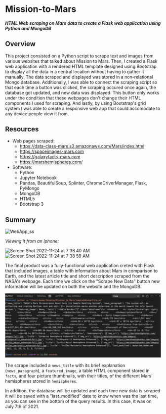 # Mission-to-Mars
#### *HTML Web scraping on Mars data to create a Flask web application using Python and MongoDB*

## Overview
This project consisted on a Python script to scrape text and images from various websites that talked about Mission to Mars. Then, I created a Flask web application with a rendered HTML template designed using Bootstrap to display all the data in a central location without having to gather it manually. The data scraped and displayed was stored in a non-relational Mongo database. Additionally, I was able to connect the scraping script so that each time a button was clicked, the scraping occured once again, the database got updated, and new data was displayed. This button only works under the condition that these webpages don't change their HTML components I used for scraping. And lastly, by using Bootstrap's grid system I was able to create a responsive web app that could accomodate to any device people view it from. 

## Resources 
- Web pages scraped: 
  - https://data-class-mars.s3.amazonaws.com/Mars/index.html
  - https://spaceimages-mars.com
  - https://galaxyfacts-mars.com
  - https://marshemispheres.com/
- Software:
  - Python
  - Jupyter Notebook
  - Pandas, BeautifulSoup, Splinter, ChromeDriverManager, Flask, PyMongo
  - MongoDB
  - HTML5
  - Bootstrap 3

## Summary
![WebApp_ss](https://user-images.githubusercontent.com/83378141/126406623-e456cc0a-2828-44f9-9383-9512e3350608.png)

*Viewing it from an Iphone:*

![Screen Shot 2022-11-24 at 7 38 40 AM](https://user-images.githubusercontent.com/83378141/126408492-1cf71aed-dcb2-4992-8dab-cce986f0c76f.png)
![Screen Shot 2022-11-24 at 7 38 59 AM](https://user-images.githubusercontent.com/83378141/126408500-488d129b-a195-4a74-8071-412ba22fe992.png)


The final product was a fully-functional web application creted with Flask that included images, a table with information about Mars in comparison to Earth, and the latest article title and short description scraped from the NASA's webpage. Each time we click on the "Scrape New Data" button new information will be updated on both the website and the MongoDB.

![MongoDB_Mars_ss](https://github.com/Adpetfem83/Mission_to_Mars/blob/main/Images/Screen%20Shot%202022-11-24%20at%209.06.29%20AM.png)

The scrape included a `news_title` with its brief explanation (`news_paragraph`), a `featured_image`, a table HTML component stored in `facts`, and four picture thumbnails, with their titles, of the different Mars' hemispheres stored in `hemispheres`. 

In addition, the database will be updated and each time new data is scraped it will be saved with a "last_modified" date to know when was the last time, as you can see in the bottom of the query results. In this case, it was on July 7th of 2021. 

